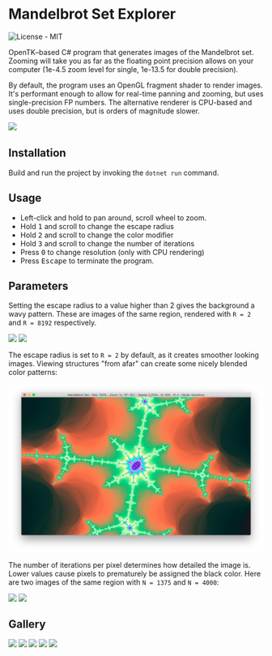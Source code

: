 Mandelbrot Set Explorer
=============
![License - MIT](https://img.shields.io/github/license/JakuJ/mandelbrot-set-explorer.svg)

OpenTK–based C# program that generates images of the Mandelbrot set.
Zooming will take you as far as the floating point precision allows on your computer (1e-4.5 zoom level for single, 1e-13.5 for double precision).

By default, the program uses an OpenGL fragment shader to render images.
It's performant enough to allow for real-time panning and zooming, but uses single-precision FP numbers.
The alternative renderer is CPU-based and uses double precision, but is orders of magnitude slower.

![](./Examples/titular.png?raw=true)

Installation
------

Build and run the project by invoking the `dotnet run` command.

Usage
------

* Left-click and hold to pan around, scroll wheel to zoom.
* Hold <kbd>1</kbd> and scroll to change the escape radius
* Hold <kbd>2</kbd> and scroll to change the color modifier
* Hold <kbd>3</kbd> and scroll to change the number of iterations
* Press <kbd>0</kbd> to change resolution (only with CPU rendering)
* Press <kbd>Escape</kbd> to terminate the program.

Parameters
----
Setting the escape radius to a value higher than 2 gives the background a wavy pattern.
These are images of the same region, rendered with `R = 2` and `R = 8192` respectively.

![](./Examples/low_radius.png?raw=true)
![](./Examples/high_radius.png?raw=true)

The escape radius is set to `R = 2` by default, as it creates smoother looking images.
Viewing structures "from afar" can create some nicely blended color patterns:

![](./Examples/nice_colours.png?raw=true)

The number of iterations per pixel determines how detailed the image is.
Lower values cause pixels to prematurely be assigned the black color.
Here are two images of the same region with `N = 1375` and `N = 4000`:

![](./Examples/low_iterations.png?raw=true)
![](./Examples/high_iterations.png?raw=true)

Gallery
-------

![](./Examples/minibrot.png?raw=true)
![](./Examples/dragon.png?raw=true)
![](./Examples/recursion.png?raw=true)
![](./Examples/blade.png?raw=true)
![](./Examples/infinite_detail.png?raw=true)